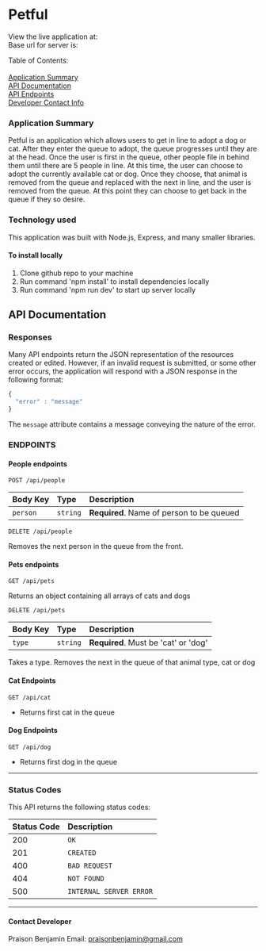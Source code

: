 # Petful 

View the live application at:  \
Base url for server is: 

Table of Contents:\
\
[Application Summary](#application-summary)\
[API Documentation](#api-documentation)\
[API Endpoints](#endpoints)\
[Developer Contact Info](#contact-developer)


### Application Summary

Petful is an application which allows users to get in line to adopt a dog or cat. After they enter the queue to adopt, the queue progresses until they are at the head. Once the user is first in the queue, other people file in behind them until there are 5 people in line. At this time, the user can choose to adopt the currently available cat or dog. Once they choose, that animal is removed from the queue and replaced with the next in line, and the user is removed from the queue. At this point they can choose to get back in the queue if they so desire.

### Technology used

This application was built with Node.js, Express, and many smaller libraries.

#### To install locally

1. Clone github repo to your machine
2. Run command 'npm install' to install dependencies locally
3. Run command 'npm run dev' to start up server locally

## API Documentation

### Responses

Many API endpoints return the JSON representation of the resources created or edited. However, if an invalid request is submitted, or some other error occurs, the application will respond with a JSON response in the following format:

```javascript
{
  "error" : "message"
}
```

The `message` attribute contains a message conveying the nature of the error.

### ENDPOINTS


#### People endpoints

```http
POST /api/people
```

| Body Key | Type     | Description                               |
| :------- | :------- | :---------------------------------------- |
| `person` | `string` | **Required**. Name of person to be queued |

```http
DELETE /api/people
```

Removes the next person in the queue from the front.

#### Pets endpoints

```http
GET /api/pets
```

Returns an object containing all arrays of cats and dogs

```http
DELETE /api/pets
```

| Body Key | Type     | Description                          |
| :------- | :------- | :----------------------------------- |
| `type`   | `string` | **Required**. Must be 'cat' or 'dog' |

Takes a type. Removes the next in the queue of that animal type, cat or dog

#### Cat Endpoints

```http
GET /api/cat
```

- Returns first cat in the queue

#### Dog Endpoints

```http
GET /api/dog
```

- Returns first dog in the queue

---

### Status Codes

This API returns the following status codes:

| Status Code | Description             |
| :---------- | :---------------------- |
| 200         | `OK`                    |
| 201         | `CREATED`               |
| 400         | `BAD REQUEST`           |
| 404         | `NOT FOUND`             |
| 500         | `INTERNAL SERVER ERROR` |

---

#### Contact Developer

Praison Benjamin
Email: praisonbenjamin@gmail.com
